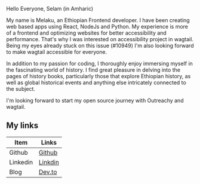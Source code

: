 Hello Everyone, Selam (in Amharic)

My name is Melaku, an Ethiopian Frontend developer. I have been creating web based apps using React, NodeJs and Python. My experience is more of a frontend and optimizing websites for better accessibility and performance. That's why I was interested on accessibility project in wagtail. Being my eyes already stuck on this issue (#10949) I'm also looking forward to make wagtail accessible for everyone.

In addition to my passion for coding, I thoroughly enjoy immersing myself in the fascinating world of history. I find great pleasure in delving into the pages of history books, particularly those that explore Ethiopian history, as well as global historical events and anything else intricately connected to the subject.

I'm looking forward to start my open source journey with Outreachy and wagtail.

## My links

| Item | Links |
| -------- | -------- |
| Github   | [Github](https://github.com/MelakuAlehegn)   |
| Linkedin   | [Linkdin](https://www.linkedin.com/in/melakualehegn/)  |
| Blog   |  [Dev.to](https://dev.to/melakualehegn)  |

